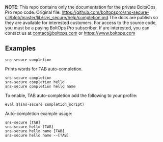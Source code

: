 <!-- note marker start -->
**NOTE**: This repo contains only the documentation for the private BoltsOps Pro repo code.
Original file: https://github.com/boltopspro/sns-secure-cli/blob/master/lib/sns_secure/help/completion.md
The docs are publish so they are available for interested customers.
For access to the source code, you must be a paying BoltOps Pro subscriber.
If are interested, you can contact us at contact@boltops.com or https://www.boltops.com

<!-- note marker end -->

## Examples

    sns-secure completion

Prints words for TAB auto-completion.

    sns-secure completion
    sns-secure completion hello
    sns-secure completion hello name

To enable, TAB auto-completion add the following to your profile:

    eval $(sns-secure completion_script)

Auto-completion example usage:

    sns-secure [TAB]
    sns-secure hello [TAB]
    sns-secure hello name [TAB]
    sns-secure hello name --[TAB]
